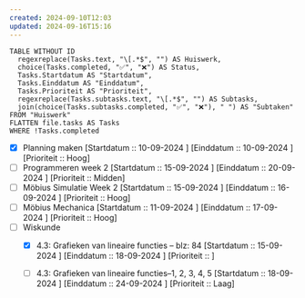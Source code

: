 ```yaml
---
created: 2024-09-10T12:03
updated: 2024-09-16T15:16
---
```




```dataview
TABLE WITHOUT ID 
  regexreplace(Tasks.text, "\[.*$", "") AS Huiswerk, 
  choice(Tasks.completed, "✅", "❌") AS Status, 
  Tasks.Startdatum AS "Startdatum", 
  Tasks.Einddatum AS "Einddatum",  
  Tasks.Prioriteit AS "Prioriteit", 
  regexreplace(Tasks.subtasks.text, "\[.*$", "") AS Subtasks, 
  join(choice(Tasks.subtasks.completed, "✅", "❌"), " ") AS "Subtaken"
FROM "Huiswerk"
FLATTEN file.tasks AS Tasks
WHERE !Tasks.completed
```


- [x] Planning maken [Startdatum :: 10-09-2024 ] [Einddatum :: 10-09-2024 ] [Prioriteit :: Hoog] 
- [ ] Programmeren week 2 [Startdatum :: 15-09-2024 ] [Einddatum :: 20-09-2024 ] [Prioriteit :: Midden] 
- [ ] Möbius Simulatie Week 2 [Startdatum :: 15-09-2024 ] [Einddatum :: 16-09-2024 ] [Prioriteit :: Hoog] 
- [ ] Möbius Mechanica [Startdatum :: 11-09-2024 ] [Einddatum :: 17-09-2024 ] [Prioriteit :: Hoog] 
- [ ] Wiskunde 
	- [x] 4.3: Grafieken van lineaire functies – blz: 84 [Startdatum :: 15-09-2024 ] [Einddatum :: 18-09-2024 ] [Prioriteit :: ]
	- [ ] 4.3: Grafieken van lineaire functies–1, 2, 3, 4, 5 [Startdatum :: 18-09-2024 ] [Einddatum :: 24-09-2024 ] [Prioriteit :: Laag] 
	
